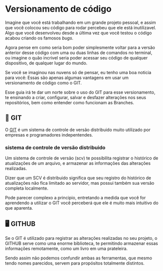 
# Versionamento de código
Imagine que você está trabalhando em um grande projeto pessoal, e assim que você colocou seu código para rodar percebeu que ele está inutilizavel. Algo que você desenvolveu desde a última vez que você testou o código acabou criando os famosos *bugs*.

Agora pense em como seria bom poder simplesmente voltar para a versão anterior desse código com uma ou duas linhas de comandos no terminal, ou imagine o quão incrivel seria poder acessar seu código de qualquer dispositivo, de qualquer lugar do mundo.

Se você se imaginou nas nuvens só de pensar, eu tenho uma boa noticia para você: Essas são apenas algumas vantagens em usar um versionamento de código como o GIT.

Esse guia irá te dar um norte sobre o uso do GIT para esse versionamento, te ensinando a criar, configurar, salvar e desfazer alterações nos seus repositórios, bem como entender como funcionam as Branches.
## 💾 GIT

O [GIT](https://git-scm.com) é um sistema de controle de versão distribuido muito utilizado por empresas e programadores indepentendes.

### sistema de controle de versão distribuido

Um sistema de controle de versão (scv) te possibilita registrar o histórico de atualizações de um arquivo, e armazenar as informações das alterações realizadas.

Dizer que um SCV é distribuido significa que seu registro do histórico de atualizações não fica limitado ao servidor, mas possui também sua versão completa localmente.

Pode parecer complexo a principio, entretando a medida que você for aprendendo a utilizar o GIT você perceberá que ele é muito mais intuitivo do que aparenta.


## 🖥 GITHUB

Se o GIT é utilizado para registrar as alterações realizadas no seu projeto, o GITHUB serve como uma enorme biblioteca, te permitindo armazenar essas informações remotamente, como um livro em uma prateleira.

Sendo assim não podemos confundir ambas as ferramentas, que mesmo tendo nomes parecidos, servem para propósitos totalmente distintos.